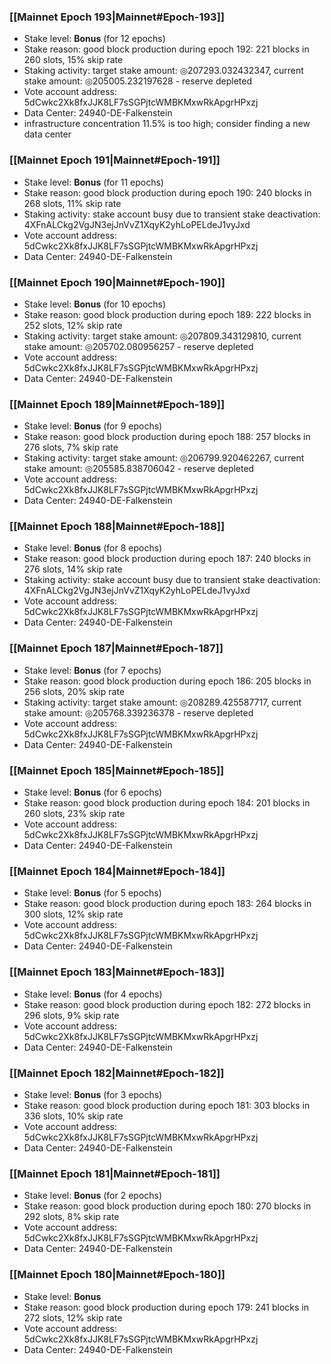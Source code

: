 ### [[Mainnet Epoch 193|Mainnet#Epoch-193]]
* Stake level: **Bonus** (for 12 epochs)
* Stake reason: good block production during epoch 192: 221 blocks in 260 slots, 15% skip rate
* Staking activity: target stake amount: ◎207293.032432347, current stake amount: ◎205005.232197628 - reserve depleted
* Vote account address: 5dCwkc2Xk8fxJJK8LF7sSGPjtcWMBKMxwRkApgrHPxzj
* Data Center: 24940-DE-Falkenstein
* infrastructure concentration 11.5% is too high; consider finding a new data center
### [[Mainnet Epoch 191|Mainnet#Epoch-191]]
* Stake level: **Bonus** (for 11 epochs)
* Stake reason: good block production during epoch 190: 240 blocks in 268 slots, 11% skip rate
* Staking activity: stake account busy due to transient stake deactivation: 4XFnALCkg2VgJN3ejJnVvZ1XqyK2yhLoPELdeJ1vyJxd
* Vote account address: 5dCwkc2Xk8fxJJK8LF7sSGPjtcWMBKMxwRkApgrHPxzj
* Data Center: 24940-DE-Falkenstein
### [[Mainnet Epoch 190|Mainnet#Epoch-190]]
* Stake level: **Bonus** (for 10 epochs)
* Stake reason: good block production during epoch 189: 222 blocks in 252 slots, 12% skip rate
* Staking activity: target stake amount: ◎207809.343129810, current stake amount: ◎205702.080956257 - reserve depleted
* Vote account address: 5dCwkc2Xk8fxJJK8LF7sSGPjtcWMBKMxwRkApgrHPxzj
* Data Center: 24940-DE-Falkenstein
### [[Mainnet Epoch 189|Mainnet#Epoch-189]]
* Stake level: **Bonus** (for 9 epochs)
* Stake reason: good block production during epoch 188: 257 blocks in 276 slots, 7% skip rate
* Staking activity: target stake amount: ◎206799.920462267, current stake amount: ◎205585.838706042 - reserve depleted
* Vote account address: 5dCwkc2Xk8fxJJK8LF7sSGPjtcWMBKMxwRkApgrHPxzj
* Data Center: 24940-DE-Falkenstein
### [[Mainnet Epoch 188|Mainnet#Epoch-188]]
* Stake level: **Bonus** (for 8 epochs)
* Stake reason: good block production during epoch 187: 240 blocks in 276 slots, 14% skip rate
* Staking activity: stake account busy due to transient stake deactivation: 4XFnALCkg2VgJN3ejJnVvZ1XqyK2yhLoPELdeJ1vyJxd
* Vote account address: 5dCwkc2Xk8fxJJK8LF7sSGPjtcWMBKMxwRkApgrHPxzj
* Data Center: 24940-DE-Falkenstein
### [[Mainnet Epoch 187|Mainnet#Epoch-187]]
* Stake level: **Bonus** (for 7 epochs)
* Stake reason: good block production during epoch 186: 205 blocks in 256 slots, 20% skip rate
* Staking activity: target stake amount: ◎208289.425587717, current stake amount: ◎205768.339236378 - reserve depleted
* Vote account address: 5dCwkc2Xk8fxJJK8LF7sSGPjtcWMBKMxwRkApgrHPxzj
* Data Center: 24940-DE-Falkenstein
### [[Mainnet Epoch 185|Mainnet#Epoch-185]]
* Stake level: **Bonus** (for 6 epochs)
* Stake reason: good block production during epoch 184: 201 blocks in 260 slots, 23% skip rate
* Vote account address: 5dCwkc2Xk8fxJJK8LF7sSGPjtcWMBKMxwRkApgrHPxzj
* Data Center: 24940-DE-Falkenstein
### [[Mainnet Epoch 184|Mainnet#Epoch-184]]
* Stake level: **Bonus** (for 5 epochs)
* Stake reason: good block production during epoch 183: 264 blocks in 300 slots, 12% skip rate
* Vote account address: 5dCwkc2Xk8fxJJK8LF7sSGPjtcWMBKMxwRkApgrHPxzj
* Data Center: 24940-DE-Falkenstein
### [[Mainnet Epoch 183|Mainnet#Epoch-183]]
* Stake level: **Bonus** (for 4 epochs)
* Stake reason: good block production during epoch 182: 272 blocks in 296 slots, 9% skip rate
* Vote account address: 5dCwkc2Xk8fxJJK8LF7sSGPjtcWMBKMxwRkApgrHPxzj
* Data Center: 24940-DE-Falkenstein
### [[Mainnet Epoch 182|Mainnet#Epoch-182]]
* Stake level: **Bonus** (for 3 epochs)
* Stake reason: good block production during epoch 181: 303 blocks in 336 slots, 10% skip rate
* Vote account address: 5dCwkc2Xk8fxJJK8LF7sSGPjtcWMBKMxwRkApgrHPxzj
* Data Center: 24940-DE-Falkenstein
### [[Mainnet Epoch 181|Mainnet#Epoch-181]]
* Stake level: **Bonus** (for 2 epochs)
* Stake reason: good block production during epoch 180: 270 blocks in 292 slots, 8% skip rate
* Vote account address: 5dCwkc2Xk8fxJJK8LF7sSGPjtcWMBKMxwRkApgrHPxzj
* Data Center: 24940-DE-Falkenstein
### [[Mainnet Epoch 180|Mainnet#Epoch-180]]
* Stake level: **Bonus**
* Stake reason: good block production during epoch 179: 241 blocks in 272 slots, 12% skip rate
* Vote account address: 5dCwkc2Xk8fxJJK8LF7sSGPjtcWMBKMxwRkApgrHPxzj
* Data Center: 24940-DE-Falkenstein